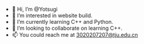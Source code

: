 - 👋 Hi, I’m @Yotsugi
- 👀 I’m interested in website build.
- 🌱 I’m currently learning C++ and Python.
- 💞️ I’m looking to collaborate on learning C++.
- 📫 You could reach me at 3020207207@tju.edu.cn

<!---
wangyan-me/Yotsugi is a ✨ special ✨ repository because its `README.md` (this file) appears on your GitHub profile.
You can click the Preview link to take a look at your changes.
--->
